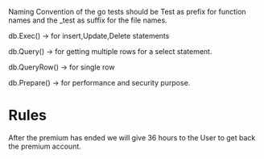 Naming Convention of the go tests should be Test as prefix for function names and the _test as suffix for the file names.


db.Exec() -> for insert,Update,Delete statements

db.Query() -> for getting multiple rows for a select statement.

db.QueryRow() -> for single row

db.Prepare() -> for performance and security purpose.


# Rules
After the premium has ended we will give 36 hours to the User to get back the premium account.